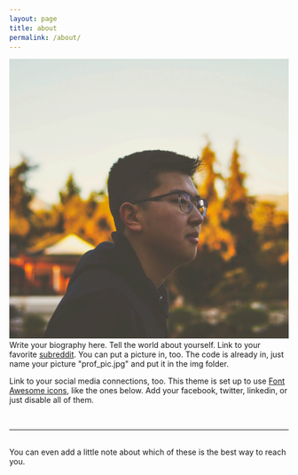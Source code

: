 ```yaml
---
layout: page
title: about
permalink: /about/
---
```


<img class="col one right" src="/img/prof_pic.jpg">

<br/>
Write your biography here. Tell the world about yourself. Link to your favorite <a href="http://reddit.com" target="blank">subreddit</a>. You can put a picture in, too. The code is already in, just name your picture "prof_pic.jpg" and put it in the img folder. 

Link to your social media connections, too. This theme is set up to use <a href="http://fortawesome.github.io/Font-Awesome/" target="blank">Font Awesome icons</a>, like the ones below. Add your facebook, twitter, linkedin, or just disable all of them. 


<br/>
<hr/>
<br/>
<span class="contacticon center">
	<a href="mailto:kevintang129@gmail.com"><i class="fa fa-envelope-square"></i></a>
	<a href="https://github.com/kevintang129" target="_blank"><i class="fa fa-github-square"></i></a>
	<a href="https://www.linkedin.com/in/kevintang129/" target="_blank"><i class="fa fa-linkedin-square"></i></a>
	<a href="https://open.spotify.com/user/1218201605?si=0d0Xw0wjSm2LaYJWbQ9xuQ" target="_blank"><i class="fa fa-spotify"></i></a>
</span>

<div class="col three caption">
	You can even add a little note about which of these is the best way to reach you.
</div>

